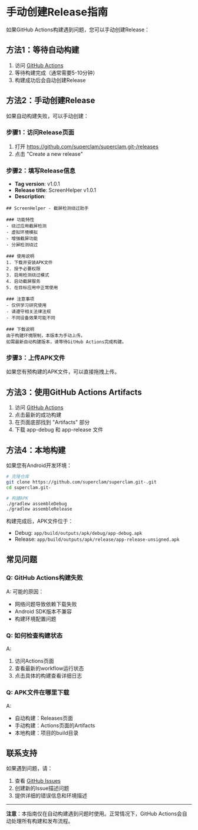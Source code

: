# 手动创建Release指南

如果GitHub Actions构建遇到问题，您可以手动创建Release：

## 方法1：等待自动构建
1. 访问 [GitHub Actions](https://github.com/superclam/superclam.git-/actions)
2. 等待构建完成（通常需要5-10分钟）
3. 构建成功后会自动创建Release

## 方法2：手动创建Release
如果自动构建失败，可以手动创建：

### 步骤1：访问Release页面
1. 打开 https://github.com/superclam/superclam.git-/releases
2. 点击 "Create a new release"

### 步骤2：填写Release信息
- **Tag version**: v1.0.1
- **Release title**: ScreenHelper v1.0.1
- **Description**: 
```
## ScreenHelper - 截屏检测绕过助手

### 功能特性
- 绕过应用截屏检测
- 虚拟环境模拟
- 增强截屏功能
- 分屏检测绕过

### 使用说明
1. 下载并安装APK文件
2. 授予必要权限
3. 启用检测绕过模式
4. 启动截屏服务
5. 在目标应用中正常使用

### 注意事项
- 仅供学习研究使用
- 请遵守相关法律法规
- 不同设备效果可能不同

### 下载说明
由于构建环境限制，本版本为手动上传。
如需最新自动构建版本，请等待GitHub Actions完成构建。
```

### 步骤3：上传APK文件
如果您有预构建的APK文件，可以直接拖拽上传。

## 方法3：使用GitHub Actions Artifacts
1. 访问 [GitHub Actions](https://github.com/superclam/superclam.git-/actions)
2. 点击最新的成功构建
3. 在页面底部找到 "Artifacts" 部分
4. 下载 app-debug 和 app-release 文件

## 方法4：本地构建
如果您有Android开发环境：

```bash
# 克隆仓库
git clone https://github.com/superclam/superclam.git-.git
cd superclam.git-

# 构建APK
./gradlew assembleDebug
./gradlew assembleRelease
```

构建完成后，APK文件位于：
- Debug: `app/build/outputs/apk/debug/app-debug.apk`
- Release: `app/build/outputs/apk/release/app-release-unsigned.apk`

## 常见问题

### Q: GitHub Actions构建失败
A: 可能的原因：
- 网络问题导致依赖下载失败
- Android SDK版本不兼容
- 构建环境配置问题

### Q: 如何检查构建状态
A: 
1. 访问Actions页面
2. 查看最新的workflow运行状态
3. 点击具体的构建查看详细日志

### Q: APK文件在哪里下载
A: 
- 自动构建：Releases页面
- 手动构建：Actions页面的Artifacts
- 本地构建：项目的build目录

## 联系支持

如果遇到问题，请：
1. 查看 [GitHub Issues](https://github.com/superclam/superclam.git-/issues)
2. 创建新的Issue描述问题
3. 提供详细的错误信息和环境描述

---

**注意**：本指南仅在自动构建遇到问题时使用。正常情况下，GitHub Actions会自动处理所有构建和发布流程。
